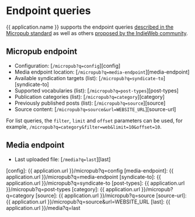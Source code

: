 # Endpoint queries

{{ application.name }} supports the endpoint queries [described in the Micropub standard](https://www.w3.org/TR/micropub/#querying) as well as others [proposed by the IndieWeb community](https://indieweb.org/Micropub-extensions).

## Micropub endpoint

* Configuration: [`/micropub?q=config`][config]
* Media endpoint location: [`/micropub?q=media-endpoint`][media-endpoint]
* Available syndication targets (list): [`/micropub?q=syndicate-to`][syndicate-to]
* Supported vocabularies (list): [`/micropub?q=post-types`][post-types]
* Publication categories (list): [`/micropub?q=category`][category]
* Previously published posts (list): [`/micropub?q=source`][source]
* Source content: [`/micropub?q=source&url=WEBSITE_URL`][source-url]

For list queries, the `filter`, `limit` and `offset` parameters can be used, for example, `/micropub?q=category&filter=web&limit=10&offset=10`.

## Media endpoint

* Last uploaded file: [`/media?q=last`][last]

[config]: {{ application.url }}/micropub?q=config
[media-endpoint]: {{ application.url }}/micropub?q=media-endpoint
[syndicate-to]: {{ application.url }}/micropub?q=syndicate-to
[post-types]: {{ application.url }}/micropub?q=post-types
[category]: {{ application.url }}/micropub?q=category
[source]: {{ application.url }}/micropub?q=source
[source-url]: {{ application.url }}/micropub?q=source&url=WEBSITE_URL
[last]: {{ application.url }}/media?q=last
